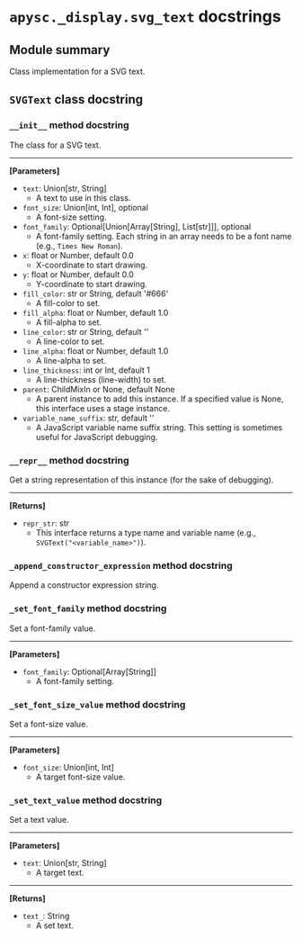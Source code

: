 # `apysc._display.svg_text` docstrings

## Module summary

Class implementation for a SVG text.

## `SVGText` class docstring

### `__init__` method docstring

The class for a SVG text.<hr>

**[Parameters]**

- `text`: Union[str, String]
  - A text to use in this class.
- `font_size`: Union[int, Int], optional
  - A font-size setting.
- `font_family`: Optional[Union[Array[String], List[str]]], optional
  - A font-family setting. Each string in an array needs to be a font name (e.g., `Times New Roman`).
- `x`: float or Number, default 0.0
  - X-coordinate to start drawing.
- `y`: float or Number, default 0.0
  - Y-coordinate to start drawing.
- `fill_color`: str or String, default '#666'
  - A fill-color to set.
- `fill_alpha`: float or Number, default 1.0
  - A fill-alpha to set.
- `line_color`: str or String, default ''
  - A line-color to set.
- `line_alpha`: float or Number, default 1.0
  - A line-alpha to set.
- `line_thickness`: int or Int, default 1
  - A line-thickness (line-width) to set.
- `parent`: ChildMixIn or None, default None
  - A parent instance to add this instance. If a specified value is None, this interface uses a stage instance.
- `variable_name_suffix`: str, default ''
  - A JavaScript variable name suffix string. This setting is sometimes useful for JavaScript debugging.

### `__repr__` method docstring

Get a string representation of this instance (for the sake of debugging).<hr>

**[Returns]**

- `repr_str`: str
  - This interface returns a type name and variable name (e.g., `SVGText("<variable_name>")`).

### `_append_constructor_expression` method docstring

Append a constructor expression string.

### `_set_font_family` method docstring

Set a font-family value.<hr>

**[Parameters]**

- `font_family`: Optional[Array[String]]
  - A font-family setting.

### `_set_font_size_value` method docstring

Set a font-size value.<hr>

**[Parameters]**

- `font_size`: Union[int, Int]
  - A target font-size value.

### `_set_text_value` method docstring

Set a text value.<hr>

**[Parameters]**

- `text`: Union[str, String]
  - A target text.

<hr>

**[Returns]**

- `text_`: String
  - A set text.